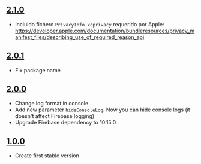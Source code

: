 ## [2.1.0](https://github.com/SDOSLabs/ALTENLoggerFirebase/tree/2.1.0)
- Incluido fichero `PrivacyInfo.xcprivacy` requerido por Apple: https://developer.apple.com/documentation/bundleresources/privacy_manifest_files/describing_use_of_required_reason_api

## [2.0.1](https://github.com/SDOSLabs/ALTENLoggerFirebase/tree/2.0.1)

- Fix package name

## [2.0.0](https://github.com/SDOSLabs/ALTENLoggerFirebase/tree/2.0.0)

- Change log format in console
- Add new parameter `hideConsoleLog`. Now you can hide console logs (it doesn't affect Firebase logging)
- Upgrade Firebase dependency to 10.15.0

## [1.0.0](https://github.com/SDOSLabs/ALTENLoggerFirebase/tree/1.0.0)

- Create first stable version
